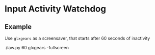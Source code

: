 # Input Activity Watchdog

## Example

Use `glxgears` as a screensaver, that starts after 60 seconds of inactivity

./iaw.py 60 glxgears -fullscreen